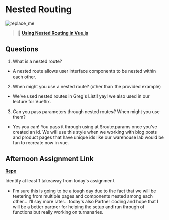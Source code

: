# Nested Routing

![replace_me](https://codeworks.blob.core.windows.net/public/assets/img/illustrations/placeholder.svg)

> **📖 [Using Nested Routing in Vue.js](https://codeworksacademy.com/fs-student-guide/resources/wk6/04-Child-Routes)**

## Questions

1. What is a nested route?

-   A nested route allows user interface components to be nested within each other.

2. When might you use a nested route? (other than 
the provided example)

-   We've used nested routes in Greg's List!! yay! we also used in our lecture for Vueflix. 


3. Can you pass parameters through nested routes? When might you use them?

-   Yes you can! You pass it through using at $route.params once you've created an id. We will use this style when we working with blog posts and product pages that have unique ids like our warehouse lab would be fun to recreate now in vue.

## Afternoon Assignment Link

**[Repo](https://github.com/Linda-Taing/blogger)**

Identify at least 1 takeaway from today's assignment

-   I'm sure this is going to be a tough day due to the fact that we will be teetering from multiple pages and components nested among each other... I'll say more later... today's also Partner coding and hope that I will be a better partner for helping the setup and run through of functions but really working on turnanaries.

